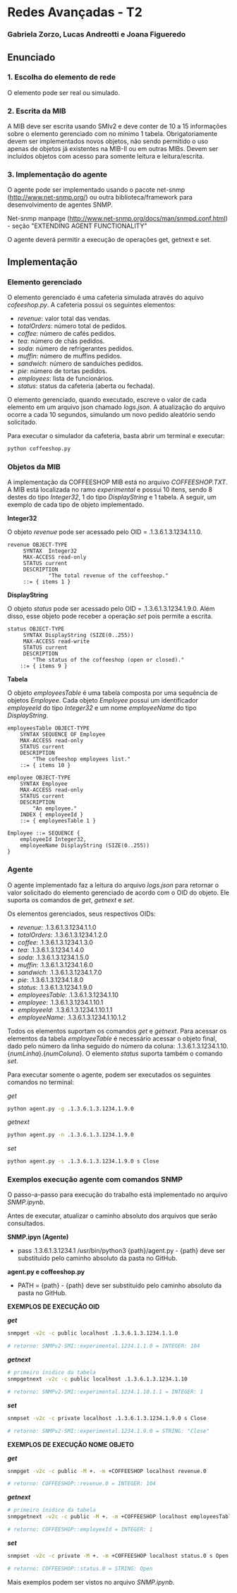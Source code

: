 # Redes Avançadas - T2
### Gabriela Zorzo, Lucas Andreotti e Joana Figueredo

## Enunciado

### 1. Escolha do elemento de rede

O elemento pode ser real ou simulado.

### 2. Escrita da MIB

A MIB deve ser escrita usando SMIv2 e deve conter de 10 a 15 informações sobre o elemento gerenciado com no mínimo 1 tabela. Obrigatoriamente devem ser implementados novos objetos, não sendo permitido o uso apenas de objetos já existentes na MIB-II ou em outras MIBs. Devem ser incluídos objetos com acesso para somente leitura e leitura/escrita.

### 3. Implementação do agente

O agente pode ser implementado usando o pacote net-snmp (http://www.net-snmp.org/) ou outra biblioteca/framework para desenvolvimento de agentes SNMP.

Net-snmp manpage (http://www.net-snmp.org/docs/man/snmpd.conf.html) - seção "EXTENDING AGENT FUNCTIONALITY"

O agente deverá permitir a execução de operações get, getnext e set.

## Implementação

### Elemento gerenciado

O elemento gerenciado é uma cafeteria simulada através do aquivo *cofeeshop.py*. A cafeteria possui os seguintes elementos:
- *revenue*: valor total das vendas.
- *totalOrders*: número total de pedidos.
- *coffee*: número de cafés pedidos.
- *tea*: número de chás pedidos.
- *soda*: número de refrigerantes pedidos.
- *muffin*: número de muffins pedidos.
- *sandwich*: número de sanduíches pedidos.
- *pie*: número de tortas pedidos.
- *employees*: lista de funcionários.
- *status*: status da cafeteria (aberta ou fechada).

O elemento gerenciado, quando executado, escreve o valor de cada elemento em um arquivo json chamado *logs.json*. A atualização do arquivo ocorre a cada 10 segundos, simulando um novo pedido aleatório sendo solicitado.

Para executar o simulador da cafeteria, basta abrir um terminal e executar:

``` bash
python coffeeshop.py
```

### Objetos da MIB

A implementação da COFFEESHOP MIB está no arquivo *COFFEESHOP.TXT*. A MIB está localizada no ramo *experimental* e possui 10 itens, sendo 8 destes do tipo *Integer32*, 1 do tipo *DisplayString* e 1 tabela. A seguir, um exemplo de cada tipo de objeto implementado.

**Integer32**

O objeto *revenue* pode ser acessado pelo OID = .1.3.6.1.3.1234.1.1.0.
```
revenue OBJECT-TYPE
     SYNTAX  Integer32
     MAX-ACCESS read-only
     STATUS current
     DESCRIPTION
             "The total revenue of the coffeeshop."
     ::= { items 1 }
```

**DisplayString**

O objeto *status* pode ser acessado pelo OID = .1.3.6.1.3.1234.1.9.0.
Além disso, esse objeto pode receber a operação *set* pois permite a escrita.
```
status OBJECT-TYPE
     SYNTAX DisplayString (SIZE(0..255))
     MAX-ACCESS read-write
     STATUS current
     DESCRIPTION
        "The status of the coffeeshop (open or closed)."
    ::= { items 9 }
```

**Tabela**

O objeto *employeesTable* é uma tabela composta por uma sequência de objetos *Employee*. Cada objeto *Employee* possui um identificador *employeeId* do tipo *Integer32* e um nome *employeeName* do tipo *DisplayString*.
```
employeesTable OBJECT-TYPE
    SYNTAX SEQUENCE OF Employee
    MAX-ACCESS read-only
    STATUS current
    DESCRIPTION
        "The cofeeshop employees list."
    ::= { items 10 }

employee OBJECT-TYPE
    SYNTAX Employee
    MAX-ACCESS read-only
    STATUS current
    DESCRIPTION
        "An employee."
    INDEX { employeeId }
    ::= { employeesTable 1 }

Employee ::= SEQUENCE {
    employeeId Integer32,
    employeeName DisplayString (SIZE(0..255))
}
```

### Agente

O agente implementado faz a leitura do arquivo *logs.json* para retornar o valor solicitado do elemento gerenciado de acordo com o OID do objeto. Ele suporta os comandos de *get*, *getnext* e *set*.

Os elementos gerenciados, seus respectivos OIDs:
- *revenue*: .1.3.6.1.3.1234.1.1.0 
- *totalOrders*: .1.3.6.1.3.1234.1.2.0 
- *coffee*: .1.3.6.1.3.1234.1.3.0 
- *tea*: .1.3.6.1.3.1234.1.4.0 
- *soda*: .1.3.6.1.3.1234.1.5.0 
- *muffin*: .1.3.6.1.3.1234.1.6.0 
- *sandwich*: .1.3.6.1.3.1234.1.7.0 
- *pie*: .1.3.6.1.3.1234.1.8.0 
- *status*: .1.3.6.1.3.1234.1.9.0 
- *employeesTable*: .1.3.6.1.3.1234.1.10
- *employee*: .1.3.6.1.3.1234.1.10.1
- *employeeId*: .1.3.6.1.3.1234.1.10.1.1 
- *employeeName*: .1.3.6.1.3.1234.1.10.1.2 

Todos os elementos suportam os comandos *get* e *getnext*. Para acessar os elementos da tabela *employeeTable* é necessário acessar o objeto final, dado pelo número da linha seguido do número da coluna: .1.3.6.1.3.1234.1.10.{*numLinha*}.{*numColuna*}. O elemento *status* suporta também o comando *set*.

Para executar somente o agente, podem ser executados os seguintes comandos no terminal:

*get*
```bash
python agent.py -g .1.3.6.1.3.1234.1.9.0
```
*getnext*
```bash
python agent.py -n .1.3.6.1.3.1234.1.9.0
```
*set*
```bash
python agent.py -s .1.3.6.1.3.1234.1.9.0 s Close
```

### Exemplos execução agente com comandos SNMP

O passo-a-passo para execução do trabalho está implementado no arquivo *SNMP.ipynb*. 

Antes de executar, atualizar o caminho absoluto dos arquivos que serão consultados.

**SNMP.ipyn (Agente)**
- pass .1.3.6.1.3.1234.1 /usr/bin/python3 {path}/agent.py - {path} deve ser substituído pelo caminho absoluto da pasta no GitHub.

**agent.py e coffeeshop.py**
- PATH = {path} - {path} deve ser substituído pelo caminho absoluto da pasta no GitHub.

**EXEMPLOS DE EXECUÇÃO OID**

***get***
```bash
snmpget -v2c -c public localhost .1.3.6.1.3.1234.1.1.0

# retorno: SNMPv2-SMI::experimental.1234.1.1.0 = INTEGER: 104
```
***getnext***
```bash
# primeiro ínidice da tabela
snmpgetnext -v2c -c public localhost .1.3.6.1.3.1234.1.10

# retorno: SNMPv2-SMI::experimental.1234.1.10.1.1 = INTEGER: 1
```
***set***
```bash
snmpset -v2c -c private localhost .1.3.6.1.3.1234.1.9.0 s Close

# retorno: SNMPv2-SMI::experimental.1234.1.9.0 = STRING: "Close"
```

**EXEMPLOS DE EXECUÇÃO NOME OBJETO**

***get***
```bash
snmpget -v2c -c public -M +. -m +COFFEESHOP localhost revenue.0

# retorno: COFFEESHOP::revenue.0 = INTEGER: 104
```
***getnext***
```bash
# primeiro ínidice da tabela
snmpgetnext -v2c -c public -M +. -m +COFFEESHOP localhost employeesTable

# retorno: COFFEESHOP::employeeId = INTEGER: 1
```
***set***
```bash
snmpset -v2c -c private -M +. -m +COFFEESHOP localhost status.0 s Open

# retorno: COFFEESHOP::status.0 = STRING: Open
```

Mais exemplos podem ser vistos no arquivo *SNMP.ipynb*.